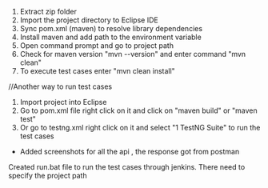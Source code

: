   1. Extract zip folder
  2. Import the project directory to Eclipse IDE
  3. Sync pom.xml (maven) to resolve library dependencies
  4. Install maven and add path to the environment variable
  5. Open command prompt and go to project path
  6. Check for maven version "mvn --version" and enter command "mvn clean"
  7. To execute test cases enter "mvn clean install"
  
 
   //Another way to run test cases
 
 1. Import project into Eclipse
 2. Go to pom.xml file right click on it and click on "maven build" or "maven test"
 3. Or go to testng.xml right click on it and select "1 TestNG Suite" to run the test cases
  
  
  * Added screenshots for all the api , the response got from postman
  
  Created run.bat file to run the test cases through jenkins. There need to specify the project path 
  
